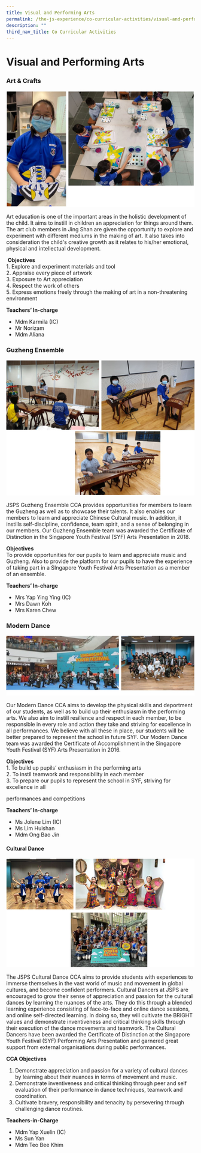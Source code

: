 ```yaml
---
title: Visual and Performing Arts
permalink: /the-js-experience/co-curricular-activities/visual-and-performing-arts/
description: ""
third_nav_title: Co Curricular Activities
---
```

# **Visual and Performing Arts**

### Art & Crafts 

![](/images/a&c.jpg)

Art education is one of the important areas in the holistic development of the child. It aims to instill in children an appreciation for things around them. The art club members in Jing Shan are given the opportunity to explore and experiment with different mediums in the making of art. It also takes into consideration the child's creative growth as it relates to his/her emotional, physical and intellectual development.  

  

 **Objectives**   
1\. Explore and experiment materials and tool  
2\. Appraise every piece of artwork  
3\. Exposure to Art appreciation  
4\. Respect the work of others    
5\. Express emotions freely through the making of art in a non-threatening environment

**Teachers’ In-charge**
* Mdm Karmila (IC)
* Mr Norizam 
* Mdm Aliana


### Guzheng Ensemble

![](/images/guzheng.jpg)

JSPS Guzheng Ensemble CCA provides opportunities for members to learn the Guzheng as well as to showcase their talents. It also enables our members to learn and appreciate Chinese Cultural music. In addition, it instills self-discipline, confidence, team spirit, and a sense of belonging in our members. Our Guzheng Ensemble team was awarded the Certificate of Distinction in the Singapore Youth Festival (SYF) Arts Presentation in 2018.  

**Objectives**   
To provide opportunities for our pupils to learn and appreciate music and Guzheng. Also to provide the platform for our pupils to have the experience of taking part in a SIngapore Youth Festival Arts Presentation as a member of an ensemble.

**Teachers’ In-charge**
* Mrs Yap Ying Ying (IC)
* Mrs Dawn Koh
* Mrs Karen Chew


### Modern Dance

![](/images/moderndance.jpg)

Our Modern Dance CCA aims to develop the physical skills and deportment of our students, as well as to build up their enthusiasm in the performing arts. We also aim to instill resilience and respect in each member, to be responsible in every role and action they take and striving for excellence in all performances. We believe with all these in place, our students will be better prepared to represent the school in future SYF. Our Modern Dance team was awarded the Certificate of Accomplishment in the Singapore Youth Festival (SYF) Arts Presentation in 2016.

**Objectives**   
1\. To build up pupils’ enthusiasm in the performing arts   
2\. To instil teamwork and responsibility in each member   
3\. To prepare our pupils to represent the school in SYF, striving for excellence in all

performances and competitions

**Teachers’ In-charge**
* Ms Jolene Lim (IC)
* Ms Lim Huishan
* Mdm Ong Bao Jin

#### Cultural Dance

![](/images/culturaldance.jpg)

The JSPS Cultural Dance CCA aims to provide students with experiences to immerse themselves in the vast world of music and movement in global cultures, and become confident performers. Cultural Dancers at JSPS are encouraged to grow their sense of appreciation and passion for the cultural dances by learning the nuances of the arts. They do this through a blended learning experience consisting of face-to-face and online dance sessions, and online self-directed learning. In doing so, they will cultivate the BRIGHT values and demonstrate inventiveness and critical thinking skills through their execution of the dance movements and teamwork. The Cultural Dancers have been awarded the Certificate of Distinction at the Singapore Youth Festival (SYF) Performing Arts Presentation and garnered great support from external organisations during public performances.

**CCA Objectives**

1.  Demonstrate appreciation and passion for a variety of cultural dances by learning about their nuances in terms of movement and music.
2.  Demonstrate inventiveness and critical thinking through peer and self evaluation of their performance in dance techniques, teamwork and coordination.
3.  Cultivate bravery, responsibility and tenacity by persevering through challenging dance routines.

**Teachers-in-Charge**
* Mdm Yap Xuelin (IC)
* Ms Sun Yan
* Mdm Teo Bee Khim